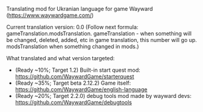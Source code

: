 Translating mod for Ukranian language for game Wayward (https://www.waywardgame.com/)

Current translation version: 0.0
(Follow next formula: gameTranslation.modsTranslation. gameTranslation - when something will be changed, deleted, added, etc in game translation, this number will go up. modsTranslation when something changed in mods.)

What translated and what version targeted:

* (Ready ~10%; Target 1.2) Built-in start quest mod: https://github.com/WaywardGame/starterquest
* (Ready ~35%; Target beta 2.12.2) Game itself: https://github.com/WaywardGame/english-language
* (Ready ~20%; Target 2.2.0) debug tools mod made by wayward devs: https://github.com/WaywardGame/debugtools
